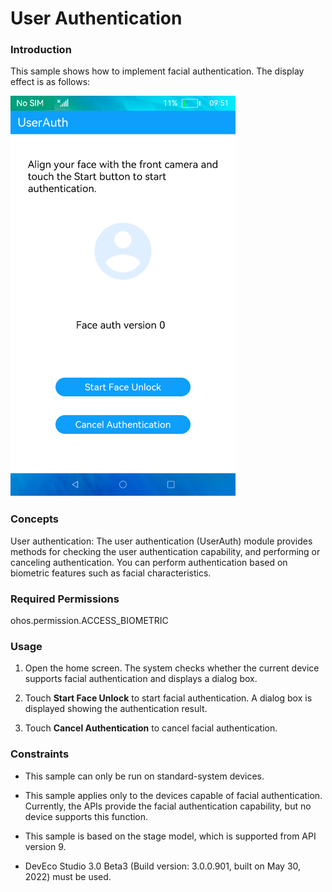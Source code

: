 # User Authentication

### Introduction

This sample shows how to implement facial authentication. The display effect is as follows:

![](screenshots/device/index_en.png)

### Concepts

User authentication: The user authentication (UserAuth) module provides methods for checking the user authentication capability, and performing or canceling authentication. You can perform authentication based on biometric features such as facial characteristics.

### Required Permissions

ohos.permission.ACCESS_BIOMETRIC

### Usage

1. Open the home screen. The system checks whether the current device supports facial authentication and displays a dialog box.

2. Touch **Start Face Unlock** to start facial authentication. A dialog box is displayed showing the authentication result.

3. Touch **Cancel Authentication** to cancel facial authentication.

### Constraints

- This sample can only be run on standard-system devices.

- This sample applies only to the devices capable of facial authentication. Currently, the APIs provide the facial authentication capability, but no device supports this function.

- This sample is based on the stage model, which is supported from API version 9.

- DevEco Studio 3.0 Beta3 (Build version: 3.0.0.901, built on May 30, 2022) must be used.
